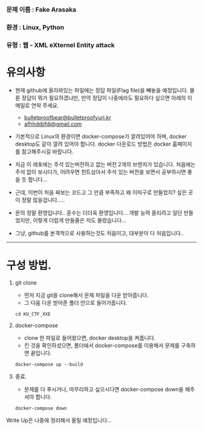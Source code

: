 ### 문제 이름 : Fake Arasaka
### 환경 : Linux, Python
### 유형 : 웹 - XML eXternel Entity attack

# 유의사항 
- 현재 github에 올라와있는 파일에는 정답 파일(Flag file)을 빼놓을 예정입니다. 물론 정답이 뭐가 필요하겠냐만, 만약 정답이 나중에라도 필요하다 싶으면 아래의 이메일로 연락 주세요.
  - bulletproofbear@bulletproofyuri.kr
  - afhhddjjfdj@gmail.com
 
- 기본적으로 Linux의 환경이면 docker-compose가 깔려있어야 하며, docker desktop도 같이 깔려 있어야 합니다. docker 다운로드 방법은 docker 홈페이지를 참고해주시길 바랍니다.

- 지금 이 레포에는 주석 있는버전하고 없는 버전 2개의 브렌치가 있습니다. 처음에는 주석 없이 보시다가, 어려우면 힌트삼아서 주석 있는 버전을 보면서 공부하시면 좋을 듯 합니다...

- 근데, 이번이 처음 짜보는 코드고 그 만큼 부족하고 왜 이따구로 만들었지? 싶은 곳이 정말 많을겁니다.....

- 문의 정말 환영입니다.. 훈수는 더더욱 환영입니다...  개발 능력 올리려고 일단 만들었지만, 이렇게 더럽게 만들줄은 저도 몰랐습니다...

- 그냥, github를 본격적으로 사용하는것도 처음이고, 대부분이 다 처음입니다.. 
 
--- 

# 구성 방법.
1. git clone
   - 먼저 지금 git을 clone해서 문제 파일을 다운 받아줍니다.
   - 그 다음 다운 받아준 폴더 안으로 들어가줍니다.

   ``` cd KU_CTF_XXE ```

2. docker-compose
   - clone 한 파일로 들어왔으면, docker desktop을 켜줍니다.
   - 킨 것을 확인하셨으면, 폴더에서 docker-compose를 이용해서 문제를 구축하면 끝입니다.

   ``` docker-compose up --build ```

3. 종료.
   - 문제를 다 푸시거나, 마무리하고 싶으시다면 docker-compose down을 해주셔야 합니다.

   ``` docker-compose down ```


Write Up은 나중에 정리해서 올릴 예정입니다...
